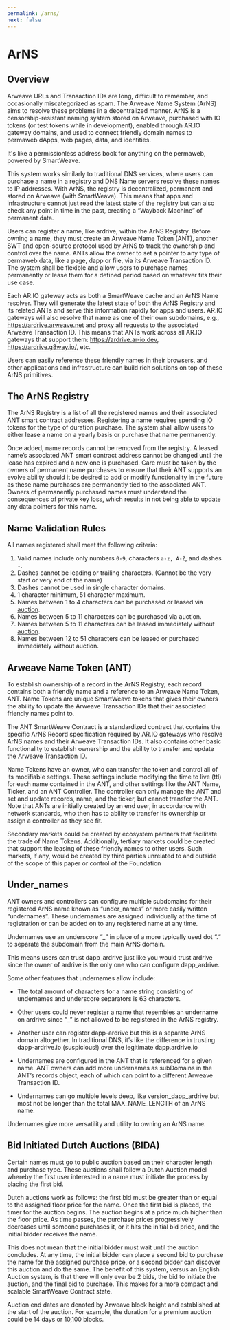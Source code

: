 ```yaml
---
permalink: /arns/
next: false
---
```


# ArNS

## Overview

Arweave URLs and Transaction IDs are long, difficult to remember, and occasionally miscategorized as spam. The Arweave Name System (ArNS) aims to resolve these problems in a decentralized manner. ArNS is a censorship-resistant naming system stored on Arweave, purchased with IO tokens (or test tokens while in development), enabled through AR.IO gateway domains, and used to connect friendly domain names to permaweb dApps, web pages, data, and identities.

It's like a permissionless address book for anything on the permaweb, powered by SmartWeave.

This system works similarly to traditional DNS services, where users can purchase a name in a registry and DNS Name servers resolve these names to IP addresses. With ArNS, the registry is decentralized, permanent and stored on Arweave (with SmartWeave). This means that apps and infrastructure cannot just read the latest state of the registry but can also check any point in time in the past, creating a “Wayback Machine” of permanent data.

Users can register a name, like ardrive, within the ArNS Registry. Before owning a name, they must create an Arweave Name Token (ANT), another SWT and open-source protocol used by ArNS to track the ownership and control over the name. ANTs allow the owner to set a pointer to any type of permaweb data, like a page, dapp or file, via its Arweave Transaction ID. The system shall be flexible and allow users to purchase names permanently or lease them for a defined period based on whatever fits their use case.

Each AR.IO gateway acts as both a SmartWeave cache and an ArNS Name resolver. They will generate the latest state of both the ArNS Registry and its related ANTs and serve this information rapidly for apps and users. AR.IO gateways will also resolve that name as one of their own subdomains, e.g., https://ardrive.arweave.net and proxy all requests to the associated Arweave Transaction ID. This means that ANTs work across all AR.IO gateways that support them: https://ardrive.ar-io.dev, https://ardrive.g8way.io/, etc.

Users can easily reference these friendly names in their browsers, and other applications and infrastructure can build rich solutions on top of these ArNS primitives.

## The ArNS Registry

The ArNS Registry is a list of all the registered names and their associated ANT smart contract addresses. Registering a name requires spending IO tokens for the type of duration purchase. The system shall allow users to either lease a name on a yearly basis or purchase that name permanently.

Once added, name records cannot be removed from the registry. A leased name’s associated ANT smart contract address cannot be changed until the lease has expired and a new one is purchased. Care must be taken by the owners of permanent name purchases to ensure that their ANT supports an evolve ability should it be desired to add or modify functionality in the future as these name purchases are permanently tied to the associated ANT. Owners of permanently purchased names must understand the consequences of private key loss, which results in not being able to update any data pointers for this name.

## Name Validation Rules

All names registered shall meet the following criteria:

1. Valid names include only numbers `0-9`, characters `a-z, A-Z`, and dashes `-`.
2. Dashes cannot be leading or trailing characters. (Cannot be the very start or very end of the name)
3. Dashes cannot be used in single character domains.
4. 1 character minimum, 51 character maximum.
5. Names between 1 to 4 characters can be purchased or leased via [auction](#bid-initiated-dutch-auctions-bida).
6. Names between 5 to 11 characters can be purchased via auction.
7. Names between 5 to 11 characters can be leased immediately without [auction](#bid-initiated-dutch-auctions-bida).
8. Names between 12 to 51 characters can be leased or purchased immediately without auction.

## Arweave Name Token (ANT)

To establish ownership of a record in the ArNS Registry, each record contains both a friendly name and a reference to an Arweave Name Token, ANT. Name Tokens are unique SmartWeave tokens that gives their owners the ability to update the Arweave Transaction IDs that their associated friendly names point to.

The ANT SmartWeave Contract is a standardized contract that contains the specific ArNS Record specification required by AR.IO gateways who resolve ArNS names and their Arweave Transaction IDs. It also contains other basic functionality to establish ownership and the ability to transfer and update the Arweave Transaction ID.

Name Tokens have an owner, who can transfer the token and control all of its modifiable settings. These settings include modifying the time to live (ttl) for each name contained in the ANT, and other settings like the ANT Name, Ticker, and an ANT Controller. The controller can only manage the ANT and set and update records, name, and the ticker, but cannot transfer the ANT. Note that ANTs are initially created by an end user, in accordance with network standards, who then has to ability to transfer its ownership or assign a controller as they see fit.

Secondary markets could be created by ecosystem partners that facilitate the trade of Name Tokens. Additionally, tertiary markets could be created that support the leasing of these friendly names to other users. Such markets, if any, would be created by third parties unrelated to and outside of the scope of this paper or control of the Foundation

## Under_names

ANT owners and controllers can configure multiple subdomains for their registered ArNS name known as “under_names” or more easily written “undernames”. These undernames are assigned individually at the time of registration or can be added on to any registered name at any time.

Undernames use an underscore “_” in place of a more typically used dot “.“ to separate the subdomain from the main ArNS domain.

This means users can trust dapp_ardrive just like you would trust ardrive since the owner of ardrive is the only one who can configure dapp_ardrive.

Some other features that undernames allow include:

- The total amount of characters for a name string consisting of undernames and underscore separators is 63 characters.

- Other users could never register a name that resembles an undername on ardrive since “\_” is not allowed to be registered in the ArNS registry.

- Another user can register dapp-ardrive but this is a separate ArNS domain altogether. In traditional DNS, it’s like the difference in trusting dapp-ardrive.io (suspicious!) over the legitimate dapp.ardrive.io

- Undernames are configured in the ANT that is referenced for a given name. ANT owners can add more undernames as subDomains in the ANT’s records object, each of which can point to a different Arweave Transaction ID.

- Undernames can go multiple levels deep, like version_dapp_ardrive but most not be longer than the total MAX_NAME_LENGTH of an ArNS name.

Undernames give more versatility and utility to owning an ArNS name.

## Bid Initiated Dutch Auctions (BIDA)

Certain names must go to public auction based on their character length and purchase type. These auctions shall follow a Dutch Auction model whereby the first user interested in a name must initiate the process by placing the first bid.

Dutch auctions work as follows: the first bid must be greater than or equal to the assigned floor price for the name. Once the first bid is placed, the timer for the auction begins. The auction begins at a price much higher than the floor price. As time passes, the purchase prices progressively decreases until someone purchases it, or it hits the initial bid price, and the initial bidder receives the name.

This does not mean that the initial bidder must wait until the auction concludes. At any time, the initial bidder can place a second bid to purchase the name for the assigned purchase price, or a second bidder can discover this auction and do the same. The benefit of this system, versus an English Auction system, is that there will only ever be 2 bids, the bid to initiate the auction, and the final bid to purchase. This makes for a more compact and scalable SmartWeave Contract state.

Auction end dates are denoted by Arweave block height and established at the start of the auction. For example, the duration for a premium auction could be 14 days or 10,100 blocks.
